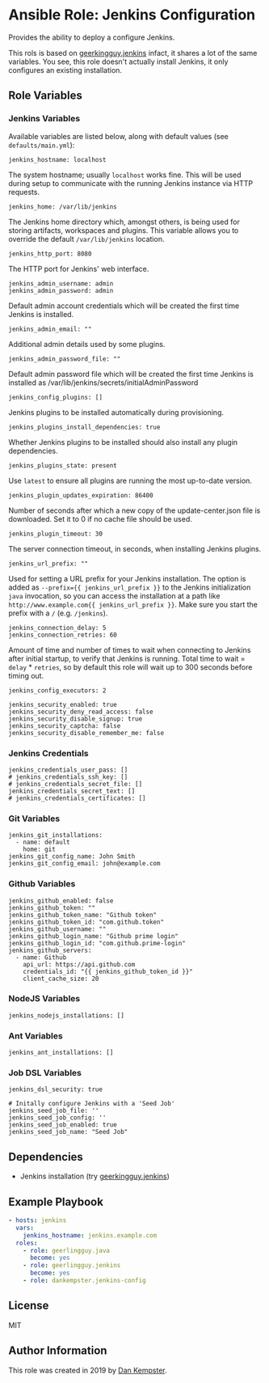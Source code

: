 # Ansible Role: Jenkins Configuration

Provides the ability to deploy a configure Jenkins.

This rols is based on [geerkingguy.jenkins](https://github/geerlingguy.jenkins)
infact, it shares a lot of the same variables. You see, this role doesn't
actually install Jenkins, it only configures an existing installation.


## Role Variables

### Jenkins Variables

Available variables are listed below, along with default values (see `defaults/main.yml`):

    jenkins_hostname: localhost

The system hostname; usually `localhost` works fine. This will be used during setup to communicate with the running Jenkins instance via HTTP requests.

    jenkins_home: /var/lib/jenkins

The Jenkins home directory which, amongst others, is being used for storing artifacts, workspaces and plugins. This variable allows you to override the default `/var/lib/jenkins` location.

    jenkins_http_port: 8080

The HTTP port for Jenkins' web interface.

    jenkins_admin_username: admin
    jenkins_admin_password: admin

Default admin account credentials which will be created the first time Jenkins is installed.

    jenkins_admin_email: ""

Additional admin details used by some plugins.

    jenkins_admin_password_file: ""

Default admin password file which will be created the first time Jenkins is installed as /var/lib/jenkins/secrets/initialAdminPassword

    jenkins_config_plugins: []

Jenkins plugins to be installed automatically during provisioning.

    jenkins_plugins_install_dependencies: true

Whether Jenkins plugins to be installed should also install any plugin dependencies.

    jenkins_plugins_state: present

Use `latest` to ensure all plugins are running the most up-to-date version.

    jenkins_plugin_updates_expiration: 86400

Number of seconds after which a new copy of the update-center.json file is downloaded. Set it to 0 if no cache file should be used.

    jenkins_plugin_timeout: 30

The server connection timeout, in seconds, when installing Jenkins plugins.

    jenkins_url_prefix: ""

Used for setting a URL prefix for your Jenkins installation. The option is added as `--prefix={{ jenkins_url_prefix }}` to the Jenkins initialization `java` invocation, so you can access the installation at a path like `http://www.example.com{{ jenkins_url_prefix }}`. Make sure you start the prefix with a `/` (e.g. `/jenkins`).

    jenkins_connection_delay: 5
    jenkins_connection_retries: 60

Amount of time and number of times to wait when connecting to Jenkins after initial startup, to verify that Jenkins is running. Total time to wait = `delay` * `retries`, so by default this role will wait up to 300 seconds before timing out.

```
jenkins_config_executors: 2
```

```
jenkins_security_enabled: true
jenkins_security_deny_read_access: false
jenkins_security_disable_signup: true
jenkins_security_captcha: false
jenkins_security_disable_remember_me: false
```


### Jenkins Credentials

```
jenkins_credentials_user_pass: []
# jenkins_credentials_ssh_key: []
# jenkins_credentials_secret_file: []
jenkins_credentials_secret_text: []
# jenkins_credentials_certificates: []
```


### Git Variables

```
jenkins_git_installations:
  - name: default
    home: git
jenkins_git_config_name: John Smith
jenkins_git_config_email: john@example.com
```


### Github Variables

```
jenkins_github_enabled: false
jenkins_github_token: ""
jenkins_github_token_name: "Github token"
jenkins_github_token_id: "com.github.token"
jenkins_github_username: ""
jenkins_github_login_name: "Github prime login"
jenkins_github_login_id: "com.github.prime-login" 
jenkins_github_servers:
  - name: Github
    api_url: https://api.github.com
    credentials_id: "{{ jenkins_github_token_id }}"
    client_cache_size: 20
```


### NodeJS Variables

```
jenkins_nodejs_installations: []
```


### Ant Variables

```
jenkins_ant_installations: []
```


### Job DSL Variables

```
jenkins_dsl_security: true

# Initally configure Jenkins with a 'Seed Job'
jenkins_seed_job_file: ''
jenkins_seed_job_config: ''
jenkins_seed_job_enabled: true
jenkins_seed_job_name: "Seed Job"
```


## Dependencies

  - Jenkins installation (try
    [geerkingguy.jenkins](https://github/geerlingguy.jenkins))


## Example Playbook

```yaml
- hosts: jenkins
  vars:
    jenkins_hostname: jenkins.example.com
  roles:
    - role: geerlingguy.java
      become: yes
    - role: geerlingguy.jenkins
      become: yes
    - role: dankempster.jenkins-config
```

## License

MIT

## Author Information

This role was created in 2019 by [Dan Kempster](https://github.com/dankempster).
